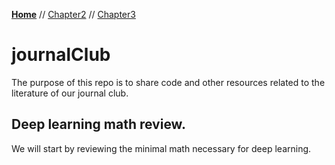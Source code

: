 **[Home](README.md)** // [Chapter2](listChapter2.md) // [Chapter3](listChapter3.md)

# journalClub
The purpose of this repo is to share code and other resources related to the literature of our journal club.

## Deep learning math review.
We will start by reviewing the minimal math necessary for deep learning.
